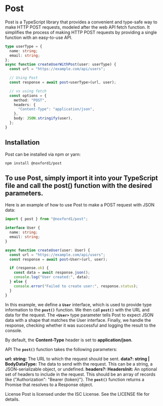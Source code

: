 # Post

Post is a TypeScript library that provides a convenient and type-safe way to make HTTP POST requests, modeled after the web API fetch function. It simplifies the process of making HTTP POST requests by providing a single function with an easy-to-use API.

```typescript
type userType = {
  name: string;
  email: string;
};
async function createUserWithPost(user: userType) {
  const url = "https://example.com/api/users";

  // Using Post
  const response = await post<userType>(url, user);

  // vs using fetch
  const options = {
    method: "POST",
    headers: {
      "Content-Type": "application/json",
    },
    body: JSON.stringify(user),
  };
}
```

## Installation

Post can be installed via npm or yarn:

```shell
npm install @noxford1/post
```

## To use Post, simply import it into your TypeScript file and call the **post()** function with the desired parameters.

Here is an example of how to use Post to make a POST request with JSON data:

```typescript
import { post } from "@noxford1/post";

interface User {
  name: string;
  email: string;
}

async function createUser(user: User) {
  const url = "https://example.com/api/users";
  const response = await post<User>(url, user);

  if (response.ok) {
    const data = await response.json();
    console.log("User created:", data);
  } else {
    console.error("Failed to create user:", response.status);
  }
}
```

In this example, we define a **`User`** interface, which is used to provide type information to the **`post()`** function. We then call **`post()`** with the URL and data for the request. The **`<User>`** type parameter tells Post to expect JSON data with a shape that matches the User interface. Finally, we handle the response, checking whether it was successful and logging the result to the console.

By default, the **Content-Type** header is set to **application/json**.

API
The **`post()`** function takes the following parameters:

**url: string:** The URL to which the request should be sent.
**data?: string | BodyDataType:** The data to send with the request. This can be a string, a JSON-serializable object, or undefined.
**headers?: HeadersInit:** An optional set of headers to include in the request. This should be an array of records like {"Authorization": "Bearer {token}"}.
The **`post()`** function returns a Promise that resolves to a Response object.

License
Post is licensed under the ISC License. See the LICENSE file for details.
